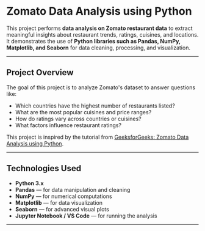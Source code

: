 # Zomato Data Analysis using Python

This project performs **data analysis on Zomato restaurant data** to extract meaningful insights about restaurant trends, ratings, cuisines, and locations.  
It demonstrates the use of **Python libraries such as Pandas, NumPy, Matplotlib, and Seaborn** for data cleaning, processing, and visualization.

---

## Project Overview

The goal of this project is to analyze Zomato's dataset to answer questions like:
- Which countries have the highest number of restaurants listed?
- What are the most popular cuisines and price ranges?
- How do ratings vary across countries or cuisines?
- What factors influence restaurant ratings?

This project is inspired by the tutorial from [GeeksforGeeks: Zomato Data Analysis using Python](https://www.geeksforgeeks.org/data-science/zomato-data-analysis-using-python/).

---

## Technologies Used

- **Python 3.x**
- **Pandas** — for data manipulation and cleaning  
- **NumPy** — for numerical computations  
- **Matplotlib** — for data visualization  
- **Seaborn** — for advanced visual plots  
- **Jupyter Notebook / VS Code** — for running the analysis

---
